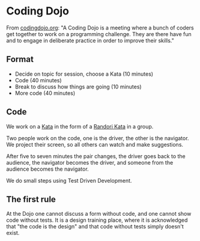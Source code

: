 # Coding Dojo

From [codingdojo.org](http://codingdojo.org/): "A Coding Dojo is a meeting where a bunch of coders get together to work on a programming challenge. They are there have fun and to engage in deliberate practice in order to improve their skills."

## Format

* Decide on topic for session, choose a Kata (10 minutes)
* Code (40 minutes)
* Break to discuss how things are going (10 minutes)
* More code (40 minutes)

## Code

We work on a [Kata](https://en.wikipedia.org/wiki/Kata_(programming)) in the form of a [Randori Kata](http://codingdojo.org/cgi-bin/index.pl?RandoriKata) in a group.

Two people work on the code, one is the driver, the other is the navigator. We project their screen, so all others can watch and make suggestions.

After five to seven minutes the pair changes, the driver goes back to the audience, the navigator becomes the driver, and someone from the audience becomes the navigator.

We do small steps using Test Driven Development.

## The first rule

At the Dojo one cannot discuss a form without code, and one cannot show code without tests. It is a design training place, where it is acknowledged that "the code is the design" and that code without tests simply doesn't exist.
